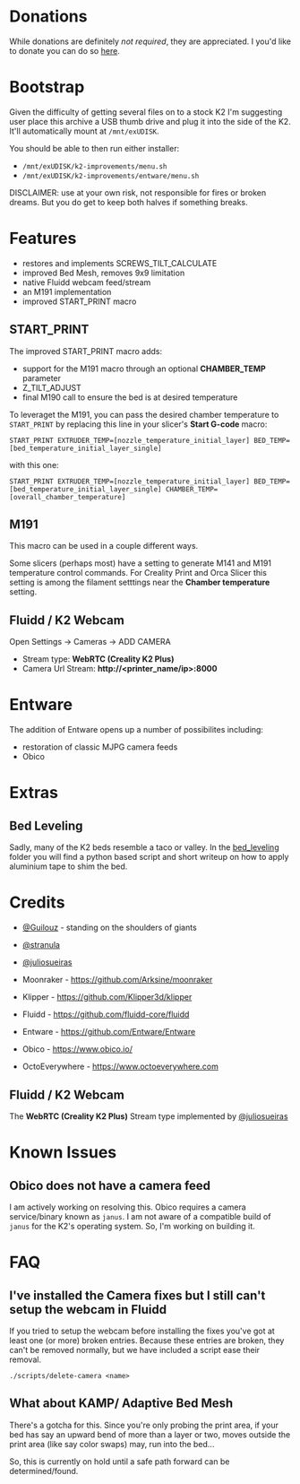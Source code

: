 # Donations

While donations are definitely _not required_, they are appreciated.  I you'd like to donate you can do so [here](https://ko-fi.com/jamincollins).

# Bootstrap

Given the difficulty of getting several files on to a stock K2 I'm suggesting user place this archive a USB thumb drive and plug it into the side of the K2.
It'll automatically mount at `/mnt/exUDISK`.

You should be able to then run either installer:
* `/mnt/exUDISK/k2-improvements/menu.sh`
* `/mnt/exUDISK/k2-improvements/entware/menu.sh`


DISCLAIMER: use at your own risk, not responsible for fires or broken dreams.  But you do get to keep both halves if something breaks.

# Features
* restores and implements SCREWS_TILT_CALCULATE
* improved Bed Mesh, removes 9x9 limitation
* native Fluidd webcam feed/stream
* an M191 implementation
* improved START_PRINT macro

## START_PRINT

The improved START_PRINT macro adds:
* support for the M191 macro through an optional **CHAMBER_TEMP** parameter
* Z_TILT_ADJUST
* final M190 call to ensure the bed is at desired temperature

To leveraget the M191, you can pass the desired chamber temperature to `START_PRINT` by replacing this line in your slicer's **Start G-code** macro:
```
START_PRINT EXTRUDER_TEMP=[nozzle_temperature_initial_layer] BED_TEMP=[bed_temperature_initial_layer_single]
```
with this one:
```
START_PRINT EXTRUDER_TEMP=[nozzle_temperature_initial_layer] BED_TEMP=[bed_temperature_initial_layer_single] CHAMBER_TEMP=[overall_chamber_temperature]
```

## M191

This macro can be used in a couple different ways.

Some slicers (perhaps most) have a setting to generate M141 and M191 temperature control commands.  For Creality Print and Orca Slicer this setting is among the filament setttings near the **Chamber temperature** setting.

## Fluidd / K2 Webcam

Open Settings -> Cameras -> ADD CAMERA

* Stream type: **WebRTC (Creality K2 Plus)**
* Camera Url Stream: **http://<printer_name/ip>:8000**

# Entware

The addition of Entware opens up a number of possibilites including:

* restoration of classic MJPG camera feeds
* Obico

# Extras

## Bed Leveling

Sadly, many of the K2 beds resemble a taco or valley.  In the [bed_leveling](bed_leveling) folder you will find a python based script and short writeup on how to apply aluminium tape to shim the bed.

# Credits

* [@Guilouz](https://github.com/Guilouz) - standing on the shoulders of giants
* [@stranula](https://github.com/stranula)
* [@juliosueiras](https://github.com/juliosueiras)

* Moonraker - https://github.com/Arksine/moonraker
* Klipper - https://github.com/Klipper3d/klipper
* Fluidd - https://github.com/fluidd-core/fluidd
* Entware - https://github.com/Entware/Entware
* Obico - https://www.obico.io/
* OctoEverywhere - https://www.octoeverywhere.com

## Fluidd / K2 Webcam

The **WebRTC (Creality K2 Plus)** Stream type implemented by [@juliosueiras](https://github.com/juliosueiras)

# Known Issues

## Obico does not have a camera feed

I am actively working on resolving this.  Obico requires a camera service/binary known as `janus`.  I am not aware of a compatible build of `janus` for the K2's operating system.  So, I'm working on building it.

# FAQ

## I've installed the Camera fixes but I still can't setup the webcam in Fluidd

If you tried to setup the webcam before installing the fixes you've got at least one (or more) broken entries. Because these entries are broken, they can't be removed normally, but we have included a script ease their removal.

```
./scripts/delete-camera <name>
```

## What about KAMP/ Adaptive Bed Mesh

There's a gotcha for this.  Since you're only probing the print area, if your bed has say an upward bend of more than a layer or two, moves outside the print area (like say color swaps) may, run into the bed...

So, this is currently on hold until a safe path forward can be determined/found.
